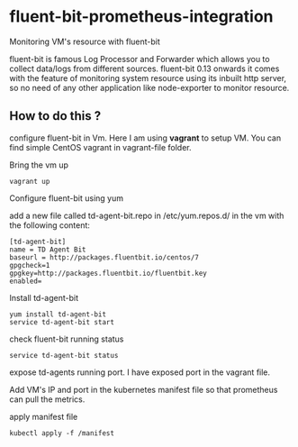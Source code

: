 # fluent-bit-prometheus-integration
Monitoring VM's resource with fluent-bit

fluent-bit is famous Log Processor and Forwarder which allows you to collect data/logs from different sources. fluent-bit 0.13 onwards it comes with the feature of monitoring system resource using its inbuilt http server, so no need of any other application like node-exporter to monitor resource.

## How to do this ?
configure fluent-bit in Vm.
Here I am using **vagrant** to setup VM. You can find simple CentOS vagrant in vagrant-file folder.

Bring the vm up
```
vagrant up
```
Configure fluent-bit using yum

add a new file called td-agent-bit.repo in /etc/yum.repos.d/ in the vm with the following content:
```
[td-agent-bit]
name = TD Agent Bit
baseurl = http://packages.fluentbit.io/centos/7
gpgcheck=1
gpgkey=http://packages.fluentbit.io/fluentbit.key
enabled=
```

Install td-agent-bit
```
yum install td-agent-bit
service td-agent-bit start
```
check fluent-bit running status
```
service td-agent-bit status
```
expose td-agents running port. I have exposed port in the vagrant file.

Add VM's IP and port in the kubernetes manifest file so that prometheus can pull the metrics.

apply manifest file
```
kubectl apply -f /manifest
```

